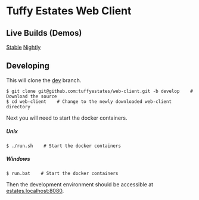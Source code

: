 # Tuffy Estates Web Client

## Live Builds (Demos)
[Stable](https://tuffyestates.netlify.com)
[Nightly](https://dev--tuffyestates.netlify.com)

## Developing
This will clone the [dev](https://github.com/tuffyestates/web-client/tree/dev) branch.
```
$ git clone git@github.com:tuffyestates/web-client.git -b develop    # Download the source
$ cd web-client    # Change to the newly downloaded web-client directory
```

Next you will need to start the docker containers.

##### Unix
```
$ ./run.sh    # Start the docker containers
```

##### Windows
```
$ run.bat    # Start the docker containers
```
Then the development environment should be accessible at [estates.localhost:8080](https://estates.localhost:8080).
